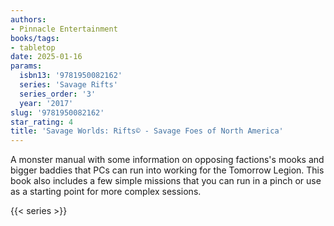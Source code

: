 ```yaml
---
authors:
- Pinnacle Entertainment
books/tags:
- tabletop
date: 2025-01-16
params:
  isbn13: '9781950082162'
  series: 'Savage Rifts'
  series_order: '3'
  year: '2017'
slug: '9781950082162'
star_rating: 4
title: 'Savage Worlds: Rifts© - Savage Foes of North America'
---
```


A monster manual with some information on opposing factions's mooks and bigger baddies that PCs can run into working for the Tomorrow Legion. This book also includes a few simple missions that you can run in a pinch or use as a starting point for more complex sessions.

<!--more-->

{{< series >}}

